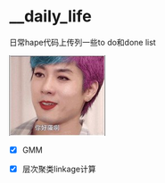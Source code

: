 # __daily_life
日常hape代码上传列一些to do和done list







![格式工厂startup](./README.assets/格式工厂startup.jpg)



- [x]  GMM
- [x]  层次聚类linkage计算






